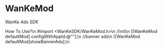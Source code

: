 # WanKeMod
WanKe Ads SDK

How To Use?\n
#import <WanKeSDK/WanKeMod.h>\n
//init\n
[[WanKeMod defaultMod] configWithAppId:@""];\n
//banner ads\n
[[WanKeMod defaultMod]showBannerAds];\n
